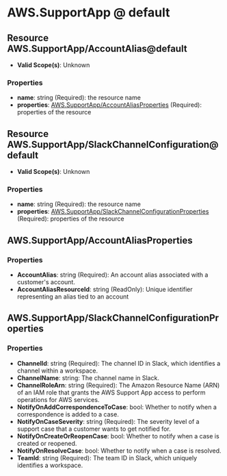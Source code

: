 # AWS.SupportApp @ default

## Resource AWS.SupportApp/AccountAlias@default
* **Valid Scope(s)**: Unknown
### Properties
* **name**: string (Required): the resource name
* **properties**: [AWS.SupportApp/AccountAliasProperties](#awssupportappaccountaliasproperties) (Required): properties of the resource

## Resource AWS.SupportApp/SlackChannelConfiguration@default
* **Valid Scope(s)**: Unknown
### Properties
* **name**: string (Required): the resource name
* **properties**: [AWS.SupportApp/SlackChannelConfigurationProperties](#awssupportappslackchannelconfigurationproperties) (Required): properties of the resource

## AWS.SupportApp/AccountAliasProperties
### Properties
* **AccountAlias**: string (Required): An account alias associated with a customer's account.
* **AccountAliasResourceId**: string (ReadOnly): Unique identifier representing an alias tied to an account

## AWS.SupportApp/SlackChannelConfigurationProperties
### Properties
* **ChannelId**: string (Required): The channel ID in Slack, which identifies a channel within a workspace.
* **ChannelName**: string: The channel name in Slack.
* **ChannelRoleArn**: string (Required): The Amazon Resource Name (ARN) of an IAM role that grants the AWS Support App access to perform operations for AWS services.
* **NotifyOnAddCorrespondenceToCase**: bool: Whether to notify when a correspondence is added to a case.
* **NotifyOnCaseSeverity**: string (Required): The severity level of a support case that a customer wants to get notified for.
* **NotifyOnCreateOrReopenCase**: bool: Whether to notify when a case is created or reopened.
* **NotifyOnResolveCase**: bool: Whether to notify when a case is resolved.
* **TeamId**: string (Required): The team ID in Slack, which uniquely identifies a workspace.

